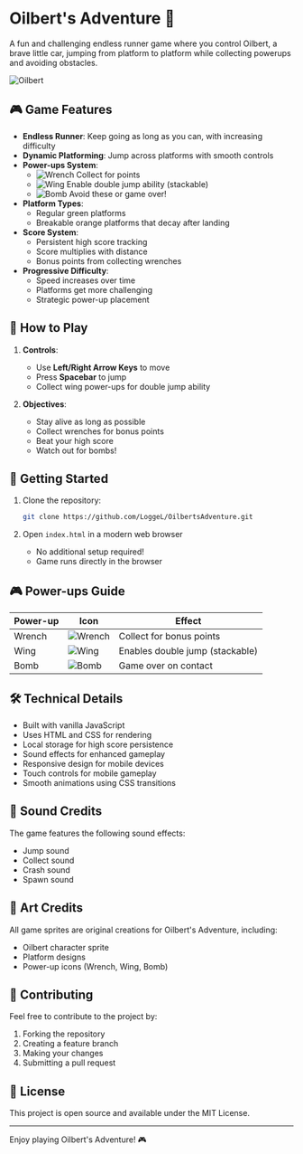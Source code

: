 # Oilbert's Adventure 🚗

A fun and challenging endless runner game where you control Oilbert, a brave little car, jumping from platform to platform while collecting powerups and avoiding obstacles.

![Oilbert](Sprites/Oilbert.png)

## 🎮 Game Features

- **Endless Runner**: Keep going as long as you can, with increasing difficulty
- **Dynamic Platforming**: Jump across platforms with smooth controls
- **Power-ups System**:
  - ![Wrench](Sprites/Wrench.png) Collect for points
  - ![Wing](Sprites/WingPowerup.png) Enable double jump ability (stackable)
  - ![Bomb](Sprites/Bomb.png) Avoid these or game over!
- **Platform Types**:
  - Regular green platforms
  - Breakable orange platforms that decay after landing
- **Score System**:
  - Persistent high score tracking
  - Score multiplies with distance
  - Bonus points from collecting wrenches
- **Progressive Difficulty**:
  - Speed increases over time
  - Platforms get more challenging
  - Strategic power-up placement

## 🎯 How to Play

1. **Controls**:

   - Use **Left/Right Arrow Keys** to move
   - Press **Spacebar** to jump
   - Collect wing power-ups for double jump ability

2. **Objectives**:
   - Stay alive as long as possible
   - Collect wrenches for bonus points
   - Beat your high score
   - Watch out for bombs!

## 🚀 Getting Started

1. Clone the repository:

   ```bash
   git clone https://github.com/LoggeL/OilbertsAdventure.git
   ```

2. Open `index.html` in a modern web browser
   - No additional setup required!
   - Game runs directly in the browser

## 🎮 Power-ups Guide

| Power-up | Icon                             | Effect                          |
| -------- | -------------------------------- | ------------------------------- |
| Wrench   | ![Wrench](Sprites/Wrench.png)    | Collect for bonus points        |
| Wing     | ![Wing](Sprites/WingPowerup.png) | Enables double jump (stackable) |
| Bomb     | ![Bomb](Sprites/Bomb.png)        | Game over on contact            |

## 🛠️ Technical Details

- Built with vanilla JavaScript
- Uses HTML and CSS for rendering
- Local storage for high score persistence
- Sound effects for enhanced gameplay
- Responsive design for mobile devices
- Touch controls for mobile gameplay
- Smooth animations using CSS transitions

## 🎵 Sound Credits

The game features the following sound effects:

- Jump sound
- Collect sound
- Crash sound
- Spawn sound

## 🎨 Art Credits

All game sprites are original creations for Oilbert's Adventure, including:

- Oilbert character sprite
- Platform designs
- Power-up icons (Wrench, Wing, Bomb)

## 🤝 Contributing

Feel free to contribute to the project by:

1. Forking the repository
2. Creating a feature branch
3. Making your changes
4. Submitting a pull request

## 📝 License

This project is open source and available under the MIT License.

---

Enjoy playing Oilbert's Adventure! 🎮
